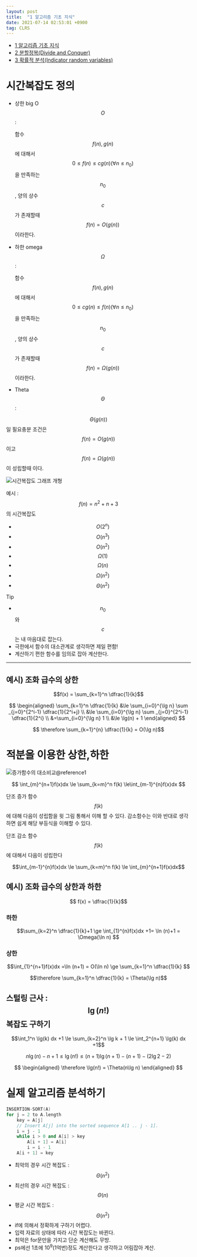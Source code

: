 ```yaml
---
layout: post
title:  "1 알고리즘 기초 지식"
date: 2021-07-14 02:53:01 +0900
tag: CLRS
---
```


- [1 알고리즘 기초 지식](https://eeeuns.github.io/2021/07/13/alg/)
- [2 분할정복(Divide and Conquer)](https://eeeuns.github.io/2021/07/15/divide-and-conquer/)
- [3 확률적 분석(Indicator random variables)](https://eeeuns.github.io/2021/07/15/indicator-random-variables/)


# 시간복잡도 정의

-   상한 big O $$O$$ : 

    함수 $$\displaystyle f(n), g(n)$$에 대해서
    $$0 \le f(n) \le cg(n) ( \forall n \leq n_0)$$을 만족하는 $$n_0$$, 양의
    상수 $$c$$가 존재할때 $$f(n) = O(g(n))$$이라한다.

-   하한 omega $$\Omega$$ : 

    함수 $$f(n), g(n)$$에 대해서
    $$0 \le cg(n) \le f(n) ( \forall n \leq n_0)$$을 만족하는 $$n_0$$, 양의
    상수 $$c$$가 존재할때 $$f(n) = \Omega(g(n))$$이라한다.

-   Theta $$\Theta$$ :

$$\Theta(g(n))$$일 필요충분 조건은 $$f(n) = O(g(n))$$이고
$$f(n) = \Omega(g(n))$$이 성립할때 이다.

![시간복잡도 그래프 개형](/images/alg/pic1.PNG)

예시 : $$f(n) = n^2 + n + 3$$ 의 시간복잡도

- $$O(2^n)$$
- $$O(n^3)$$
- $$O(n^2)$$
- $$\Omega(1)$$
- $$\Omega(n)$$
- $$\Omega(n^2)$$
- $$\Theta(n^2)$$

Tip

- $$n_0$$와 $$c$$는 내 마음대로 잡는다.
- 극한에서 함수의 대소관계로 생각하면 제일 편함!
- 계산하기 편한 함수를 임의로 잡아 계산한다.


----------------------------------------------------------------- 

## 예시) 조화 급수의 상한

$$f(x) = \sum_{k=1}^n   \dfrac{1}{k}$$

$$    
    \begin{aligned}
    \sum_{k=1}^n \dfrac{1}{k} 
    &\le \sum_{i=0}^{\lg n} \sum _{j=0}^{2^i-1} \dfrac{1}{2^i+j} \\ 
    &\le \sum_{i=0}^{\lg n} \sum _{j=0}^{2^i-1} \dfrac{1}{2^i} \\  
    &=\sum_{i=0}^{\lg n} 1 \\  
    &\le \lg(n) + 1
    \end{aligned}
$$

$$ \therefore \sum_{k=1}^{n} \dfrac{1}{k} = O(\lg n)$$

# 적분을 이용한 상한,하한


![증가함수의 대소비교@reference1](/images//quicksort/q5.PNG)


$$ \int_{m}^{n+1}f(x)dx \le \sum_{k=m}^n f(k) \le\int_{m-1}^{n}f(x)dx $$


단조 증가 함수 $$f(k)$$에 대해 다음이 성립함을 윗 그림 통해서 이해 할 수 있다.
감소함수는 이와 반대로 생각하면 쉽게 해당 부등식을 이해할 수 있다.

단조 감소 함수 $$f(k)$$에 대해서 다음이 성립한다

$$\int_{m-1}^{n}f(x)dx \le \sum_{k=m}^n f(k) \le \int_{m}^{n+1}f(x)dx$$

## 예시) 조화 급수의 상한과 하한

$$ f(x) = \dfrac{1}{k}$$

### 하한 

$$\sum_{k=2}^n \dfrac{1}{k}+1 \ge \int_{1}^{n}f(x)dx +1= \ln (n)+1 = \Omega(\ln n) $$

### 상한

$$\int_{1}^{n+1}f(x)dx =\ln (n+1) = O(\ln n) \ge \sum_{k=1}^n \dfrac{1}{k}  $$

$$\therefore  \sum_{k=1}^n \dfrac{1}{k} = \Theta(\lg n)$$


## 스털링 근사 : $$\lg(n!)$$ 복잡도 구하기

$$\int_1^n \lg(k) dx +1 \le \sum_{k=2}^n \lg k + 1 \le \int_2^{n+1} \lg(k) dx +1$$


$$n \lg(n) -n + 1 \le \lg(n!) \le (n+1)\lg(n+1) -(n+1) -(2\lg2 - 2)$$

$$
    \begin{aligned}
            \therefore \lg(n!) = \Theta(n\lg n)
    \end{aligned}
$$


# 실제 알고리즘 분석하기

```c++
INSERTION-SORT(A)
for j = 2 to A.length
    key = A[j]
    // Insert A[j] into the sorted sequence A[1 .. j - 1].
    i = j - 1
    while i > 0 and A[i] > key
        A[i + 1] = A[i]
        i = i - 1
    A[i + 1] = key
```


- 최악의 경우 시간 복잡도  : $$\Theta(n^2)$$
- 최선의 경우 시간 복잡도  :  $$\Theta(n)$$
- 평균 시간 복잡도 :   $$\Theta(n^2)$$
- if에 의해서 정확하게 구하기 어렵다.
- 입력 자료의 상태에 따라 시간 복잡도는 바뀐다.
- 최악은 for문만을 가지고 단순 계산해도 무방.
- ps에선 1초에 $10^9$(1억번)정도 계산한다고 생각하고 어림잡아 계산.

